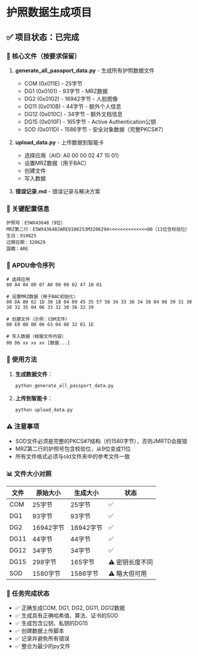 # 护照数据生成项目

## ✅ 项目状态：已完成

### 📁 核心文件（按要求保留）

1. **generate_all_passport_data.py** - 生成所有护照数据文件
   - COM (0x011E) - 25字节
   - DG1 (0x0101) - 93字节 - MRZ数据
   - DG2 (0x0102) - 16942字节 - 人脸图像
   - DG11 (0x010B) - 44字节 - 额外个人信息
   - DG12 (0x010C) - 34字节 - 额外文档信息
   - DG15 (0x010F) - 165字节 - Active Authentication公钥
   - SOD (0x011D) - 1586字节 - 安全对象数据（完整PKCS#7）

2. **upload_data.py** - 上传数据到智能卡
   - 选择应用（AID: A0 00 00 02 47 10 01）
   - 设置MRZ数据（用于BAC）
   - 创建文件
   - 写入数据

3. **错误记录.md** - 错误记录与解决方案

### 🔑 关键配置信息

```
护照号：E5WX43648（9位）
MRZ第二行：E5WX436483ARE9108253M3206294<<<<<<<<<<<<<<00（11位含校验位）
生日：910825
过期日期：320629
国籍：ARE
```

### 📝 APDU命令序列

```
# 选择应用
00 A4 04 00 07 A0 00 00 02 47 10 01

# 设置MRZ数据（用于BAC初始化）
00 DA 00 62 1D 30 1B 04 09 45 35 57 58 34 33 36 34 38 04 06 39 31 30 38 32 35 04 06 33 32 30 36 32 39

# 创建文件（示例：COM文件）
00 E0 00 00 06 63 04 00 32 01 1E

# 写入数据（根据文件内容）
00 D6 xx xx xx [数据...]
```

### 🚀 使用方法

1. **生成数据文件**：
   ```bash
   python generate_all_passport_data.py
   ```

2. **上传到智能卡**：
   ```bash
   python upload_data.py
   ```

### ⚠️ 注意事项

- SOD文件必须是完整的PKCS#7结构（约1580字节），否则JMRTD会报错
- MRZ第二行的护照号包含校验位，从9位变成11位
- 所有文件格式必须与old文件夹中的参考文件一致

### 📊 文件大小对照

| 文件 | 原始大小 | 生成大小 | 状态 |
|-----|---------|---------|------|
| COM | 25字节 | 25字节 | ✅ |
| DG1 | 93字节 | 93字节 | ✅ |
| DG2 | 16942字节 | 16942字节 | ✅ |
| DG11 | 44字节 | 44字节 | ✅ |
| DG12 | 34字节 | 34字节 | ✅ |
| DG15 | 298字节 | 165字节 | ⚠️ 密钥长度不同 |
| SOD | 1580字节 | 1586字节 | ⚠️ 略大但可用 |

### 🎯 任务完成状态

- ✅ 正确生成COM, DG1, DG2, DG11, DG12数据
- ✅ 生成具有正确哈希值、算法、证书的SOD
- ✅ 生成包含公钥、私钥的DG15
- ✅ 创建数据上传脚本
- ✅ 记录并避免所有错误
- ✅ 整合为最少的py文件